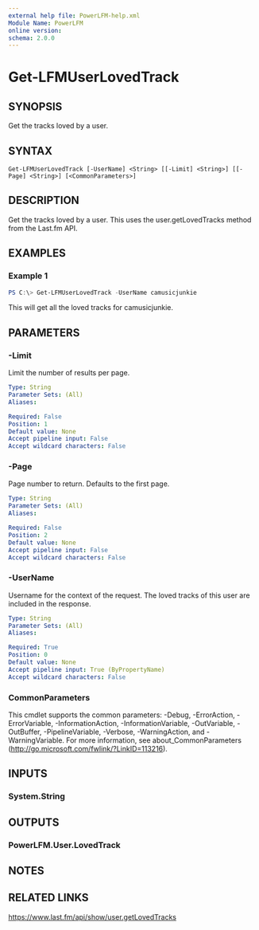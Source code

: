 ```yaml
---
external help file: PowerLFM-help.xml
Module Name: PowerLFM
online version:
schema: 2.0.0
---
```


# Get-LFMUserLovedTrack

## SYNOPSIS
Get the tracks loved by a user.

## SYNTAX

```
Get-LFMUserLovedTrack [-UserName] <String> [[-Limit] <String>] [[-Page] <String>] [<CommonParameters>]
```

## DESCRIPTION
Get the tracks loved by a user. This uses the user.getLovedTracks method from the Last.fm API.

## EXAMPLES

### Example 1
```powershell
PS C:\> Get-LFMUserLovedTrack -UserName camusicjunkie
```

This will get all the loved tracks for camusicjunkie.

## PARAMETERS

### -Limit
Limit the number of results per page.

```yaml
Type: String
Parameter Sets: (All)
Aliases:

Required: False
Position: 1
Default value: None
Accept pipeline input: False
Accept wildcard characters: False
```

### -Page
Page number to return. Defaults to the first page.

```yaml
Type: String
Parameter Sets: (All)
Aliases:

Required: False
Position: 2
Default value: None
Accept pipeline input: False
Accept wildcard characters: False
```

### -UserName
Username for the context of the request. The loved tracks of this user are included in the response.

```yaml
Type: String
Parameter Sets: (All)
Aliases:

Required: True
Position: 0
Default value: None
Accept pipeline input: True (ByPropertyName)
Accept wildcard characters: False
```

### CommonParameters
This cmdlet supports the common parameters: -Debug, -ErrorAction, -ErrorVariable, -InformationAction, -InformationVariable, -OutVariable, -OutBuffer, -PipelineVariable, -Verbose, -WarningAction, and -WarningVariable.
For more information, see about_CommonParameters (http://go.microsoft.com/fwlink/?LinkID=113216).

## INPUTS

### System.String

## OUTPUTS

### PowerLFM.User.LovedTrack

## NOTES

## RELATED LINKS

https://www.last.fm/api/show/user.getLovedTracks
